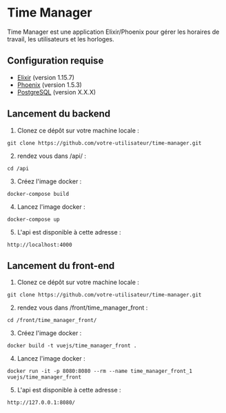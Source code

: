 # Time Manager

Time Manager est une application Elixir/Phoenix pour gérer les horaires de travail, les utilisateurs et les horloges.

## Configuration requise

- [Elixir](https://elixir-lang.org/) (version 1.15.7)
- [Phoenix](https://www.phoenixframework.org/) (version 1.5.3)
- [PostgreSQL](https://www.postgresql.org/) (version X.X.X)

## Lancement du backend

1. Clonez ce dépôt sur votre machine locale :

```shell
git clone https://github.com/votre-utilisateur/time-manager.git
```

2. rendez vous dans /api/ :

```shell
cd /api
```

3. Créez l'image docker :

```shell
docker-compose build
```


4. Lancez l'image docker :

```shell
docker-compose up
```

5. L'api est disponible à cette adresse :

```shell
http://localhost:4000
```

## Lancement du front-end

1. Clonez ce dépôt sur votre machine locale :

```shell
git clone https://github.com/votre-utilisateur/time-manager.git
```

2. rendez vous dans /front/time_manager_front :

```shell
cd /front/time_manager_front/
```

3. Créez l'image docker :

```shell
docker build -t vuejs/time_manager_front .
```


4. Lancez l'image docker :

```shell
docker run -it -p 8080:8080 --rm --name time_manager_front_1 vuejs/time_manager_front
```

5. L'api est disponible à cette adresse :

```shell
http://127.0.0.1:8080/
```
